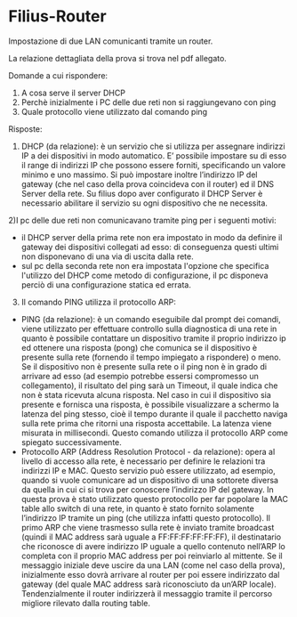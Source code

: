 # Filius-Router
Impostazione di due LAN comunicanti tramite un router.

La relazione dettagliata della prova si trova nel pdf allegato.

Domande a cui rispondere:
1) A cosa serve il server DHCP
2) Perchè inizialmente i PC delle due reti non si raggiungevano con ping
3) Quale protocollo viene utilizzato dal comando ping

Risposte:
1) DHCP (da relazione): è un servizio che si utilizza per assegnare indirizzi IP a dei dispositivi in modo automatico. E’ possibile impostare su di esso il range di indirizzi IP che possono essere forniti, specificando un valore minimo e uno massimo.
Si può impostare inoltre l’indirizzo IP del gateway (che nel caso della prova coincideva con il router) ed il DNS Server della rete. Su filius dopo aver configurato il DHCP Server è necessario abilitare il servizio su ogni dispositivo che ne necessita.

2)I pc delle due reti non comunicavano tramite ping per i seguenti motivi:
  - il DHCP server della prima rete non era impostato in modo da definire il gateway dei dispositivi collegati ad esso: di conseguenza questi ultimi non disponevano di una via di uscita dalla rete.
  - sul pc della seconda rete non era impostata l'opzione che specifica l'utilizzo del DHCP come metodo di configurazione, il pc disponeva perciò di una configurazione statica ed errata.

3) Il comando PING utilizza il protocollo ARP:
  - PING (da relazione): è un comando eseguibile dal prompt dei comandi, viene utilizzato per effettuare controllo sulla diagnostica di una rete in quanto è possibile contattare un dispositivo tramite il proprio indirizzo ip ed ottenere una risposta (pong) che comunica se il dispositivo è presente sulla rete (fornendo il tempo impiegato a rispondere) o meno.
Se il dispositivo non è presente sulla rete o il ping non è in grado di arrivare ad esso (ad esempio potrebbe essersi compromesso un collegamento), il risultato del ping sarà un Timeout, il quale indica che non è stata ricevuta alcuna risposta.
Nel caso in cui il dispositivo sia presente e fornisca una risposta, è possibile visualizzare a schermo la latenza del ping stesso, cioè il tempo durante il quale il pacchetto naviga sulla rete prima che ritorni una risposta accettabile. La latenza viene misurata in millisecondi.
Questo comando utilizza il protocollo ARP come spiegato successivamente.
  - Protocollo ARP (Address Resolution Protocol - da relazione): opera al livello di accesso alla rete, è necessario per definire le relazioni tra indirizzi IP e MAC.
Questo servizio può essere utilizzato, ad esempio, quando si vuole comunicare ad un dispositivo di una sottorete diversa da quella in cui ci si trova per conoscere l’indirizzo IP del gateway. 
In questa prova è stato utilizzato questo protocollo per far popolare la MAC table allo switch di una rete, in quanto è stato fornito solamente l’indirizzo IP tramite un ping (che utilizza infatti questo protocollo).
Il primo ARP che viene trasmesso sulla rete è inviato tramite broadcast (quindi il MAC address sarà uguale a FF:FF:FF:FF:FF:FF), il destinatario che riconosce di avere indirizzo IP uguale a quello contenuto nell’ARP lo completa con il proprio MAC address per poi reinviarlo al mittente. Se il messaggio iniziale deve uscire da una LAN (come nel caso della prova), inizialmente esso dovrà arrivare al router per poi essere indirizzato dal gateway (del quale MAC address sarà riconosciuto da un’ARP locale). Tendenzialmente il router indirizzerà il messaggio tramite il percorso migliore rilevato dalla routing table.
